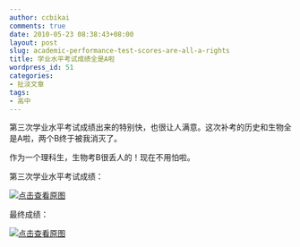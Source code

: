 ```yaml
---
author: ccbikai
comments: true
date: 2010-05-23 08:38:43+08:00
layout: post
slug: academic-performance-test-scores-are-all-a-rights
title: 学业水平考试成绩全是A啦
wordpress_id: 51
categories:
- 扯淡文章
tags:
- 高中
---
```


第三次学业水平考试成绩出来的特别快，也很让人满意。这次补考的历史和生物全是A啦，两个B终于被我消灭了。

作为一个理科生，生物考B很丢人的！现在不用怕啦。

第三次学业水平考试成绩：

[![点击查看原图](http://ww3.sinaimg.cn/large/a74e55b4jw1e4a3z4stwbj20gi03p74e.jpg)](http://ww3.sinaimg.cn/large/a74e55b4jw1e4a3z4stwbj20gi03p74e.jpg)

最终成绩：

[![点击查看原图](http://ww1.sinaimg.cn/large/bfadf3bejw1e4a3zi0hz1j20ge06rwen.jpg)](http://ww1.sinaimg.cn/large/bfadf3bejw1e4a3zi0hz1j20ge06rwen.jpg)
